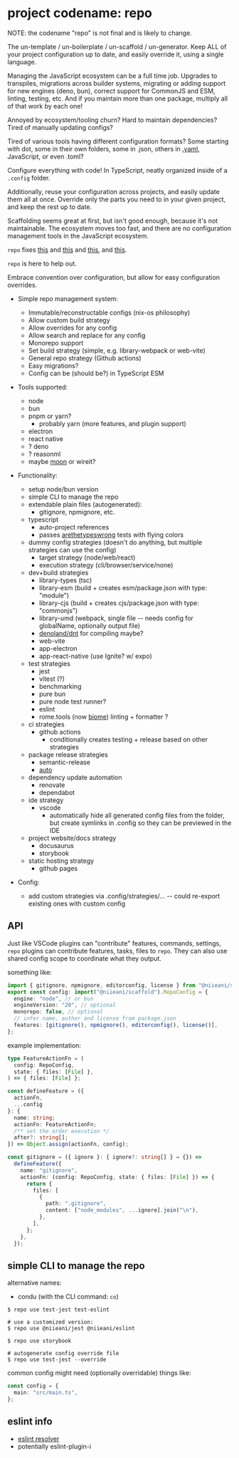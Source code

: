 # project codename: repo

NOTE: the codename "repo" is not final and is likely to change.

The un-template / un-boilerplate / un-scaffold / un-generator.
Keep ALL of your project configuration up to date, and easily override it, using a single language.

Managing the JavaScript ecosystem can be a full time job.
Upgrades to transpiles, migrations across builder systems, migrating or adding support for new engines (deno, bun), correct support for CommonJS and ESM, linting, testing, etc.
And if you maintain more than one package, multiply all of that work by each one!

Annoyed by ecosystem/tooling churn? Hard to maintain dependencies? Tired of manually updating configs?

Tired of various tools having different configuration formats?
Some starting with dot, some in their own folders, some in .json,
others in [.yaml](https://news.ycombinator.com/item?id=37687060), JavaScript, or even .toml?

Configure everything with code! In TypeScript, neatly organized inside of a `.config` folder.

Additionally, reuse your configuration across projects, and easily update them all at once.
Override only the parts you need to in your given project, and keep the rest up to date.

Scaffolding seems great at first, but isn't good enough, because it's not maintainable.
The ecosystem moves too fast, and there are no configuration management tools in the JavaScript ecosystem.

`repo` fixes [this](https://twitter.com/WarrenInTheBuff/status/1672839156647575552) and [this](https://deno.com/blog/node-config-hell) and [this](https://www.youtube.com/watch?v=wYdnJPYFTIE), and [this](https://x.com/_swanson/status/1715073746073973203?s=61&t=JtRF6B8eIiof-jxZY_xABA).

`repo` is here to help out.

Embrace convention over configuration, but allow for easy configuration overrides.

- Simple repo management system:

  - Immutable/reconstructable configs (nix-os philosophy)
  - Allow custom build strategy
  - Allow overrides for any config
  - Allow search and replace for any config
  - Monorepo support
  - Set build strategy (simple, e.g. library-webpack or web-vite)
  - General repo strategy (Github actions)
  - Easy migrations?
  - Config can be (should be?) in TypeScript ESM

- Tools supported:

  - node
  - bun
  - pnpm or yarn?
    - probably yarn (more features, and plugin support)
  - electron
  - react native
  - ? deno
  - ? reasonml
  - maybe [moon](https://moonrepo.dev/) or wireit?

- Functionality:

  - setup node/bun version
  - simple CLI to manage the repo
  - extendable plain files (autogenerated):
    - gitignore, npmignore, etc.
  - typescript
    - auto-project references
    - passes [arethetypeswrong](https://arethetypeswrong.github.io/) tests with flying colors
  - dummy config strategies (doesn't do anything, but multiple strategies can use the config)
    - target strategy (node/web/react)
    - execution strategy (cli/browser/service/none)
  - dev+build strategies
    - library-types (tsc)
    - library-esm (build + creates esm/package.json with type: "module")
    - library-cjs (build + creates cjs/package.json with type: "commonjs")
    - library-umd (webpack, single file -- needs config for globalName, optionally output file)
    - [denoland/dnt](https://twitter.com/deno_land/status/1676264059585560578) for compiling maybe?
    - web-vite
    - app-electron
    - app-react-native (use Ignite? w/ expo)
  - test strategies
    - jest
    - vitest (?)
    - benchmarking
    - pure bun
    - pure node test runner?
    - eslint
    - rome.tools (now [biome](https://biomejs.dev/)) linting + formatter ?
  - ci strategies
    - github actions
      - conditionally creates testing + release based on other strategies
  - package release strategies
    - semantic-release
    - [auto](https://github.com/intuit/auto)
  - dependency update automation
    - renovate
    - dependabot
  - ide strategy
    - vscode
      - automatically hide all generated config files from the folder, but create symlinks in .config so they can be previewed in the IDE
  - project website/docs strategy
    - docusaurus
    - storybook
  - static hosting strategy
    - github pages

- Config:
  - add custom strategies via .config/strategies/... -- could re-export existing ones with custom config

## API

Just like VSCode plugins can "contribute" features, commands, settings, `repo` plugins can contribute features, tasks, files to `repo`. They can also use shared config scope to coordinate what they output.

something like:

```ts
import { gitignore, npmignore, editorconfig, license } from "@niieani/scaffold";
export const config: import("@niieani/scaffold").RepoConfig = {
  engine: "node", // or bun
  engineVersion: "20", // optional
  monorepo: false, // optional
  // infer name, author and license from package.json
  features: [gitignore(), npmignore(), editorconfig(), license()],
};
```

example implementation:

```ts
type FeatureActionFn = (
  config: RepoConfig,
  state: { files: [File] },
) => { files: [File] };

const defineFeature = ({
  actionFn,
  ...config
}: {
  name: string;
  actionFn: FeatureActionFn;
  /** set the order execution */
  after?: string[];
}) => Object.assign(actionFn, config);

const gitignore = ({ ignore }: { ignore?: string[] } = {}) =>
  defineFeature({
    name: "gitignore",
    actionFn: (config: RepoConfig, state: { files: [File] }) => {
      return {
        files: [
          {
            path: ".gitignore",
            content: ["node_modules", ...ignore].join("\n"),
          },
        ],
      };
    },
  });
```

## simple CLI to manage the repo

alternative names:

- condu (with the CLI command: `co`)

```shell
$ repo use test-jest test-eslint

# use a customized version:
$ repo use @niieani/jest @niieani/eslint

$ repo use storybook

# autogenerate config override file
$ repo use test-jest --override
```

common config might need (optionally overridable) things like:

```ts
const config = {
  main: "src/main.ts",
};
```

## eslint info

- [eslint resolver](https://github.com/import-js/eslint-import-resolver-typescript)
- potentially eslint-plugin-i
